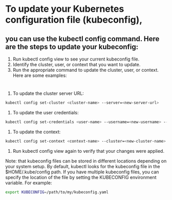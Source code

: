 # To update your Kubernetes configuration file (kubeconfig), 
## you can use the kubectl config command. Here are the steps to update your kubeconfig:
1. Run kubectl config view to see your current kubeconfig file.
2. Identify the cluster, user, or context that you want to update.
3. Run the appropriate command to update the cluster, user, or context. Here are some examples:
#
1. To update the cluster server URL:
```sh
kubectl config set-cluster <cluster-name> --server=<new-server-url>
```
1. To update the user credentials:
```sh
kubectl config set-credentials <user-name> --username=<new-username> --password=<new-password>
```
1. To update the context:
```sh
kubectl config set-context <context-name> --cluster=<new-cluster-name> --user=<new-user-name> --namespace=<new-namespace>
```
1. Run kubectl config view again to verify that your changes were applied.
  
  Note: that kubeconfig files can be stored in different locations depending on your system setup. By default, kubectl looks for the kubeconfig file in the $HOME/.kube/config path. If you have multiple kubeconfig files, you can specify the location of the file by setting the KUBECONFIG environment variable. For example:
```sh
export KUBECONFIG=/path/to/my/kubeconfig.yaml
```
